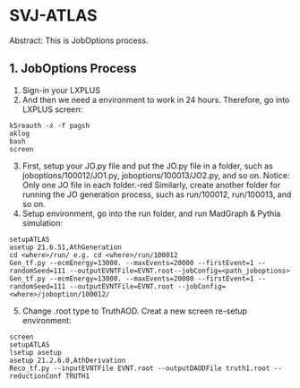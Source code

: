 # SVJ-ATLAS
Abstract: This is JobOptions process.


## 1. JobOptions Process
1. Sign-in your LXPLUS
2. And then we need a environment to work in 24 hours. Therefore, go into LXPLUS screen:  
```
k5reauth -x -f pagsh
aklog
bash
screen
```
3. First, setup your JO.py file and put the JO.py file in a folder, such as joboptions/100012/JO1.py, joboptions/100013/JO2.py, and so on. Notice: Only one JO file in each folder.-red
Similarly, create another folder for running the JO generation process, such as run/100012, run/100013, and so on.
4. Setup environment, go into the run folder, and run MadGraph & Pythia simulation:
```
setupATLAS
asetup 21.6.51,AthGeneration
cd <where>/run/ e.g. cd <where>/run/100012
Gen_tf.py --ecmEnergy=13000. --maxEvents=20000 --firstEvent=1 --randomSeed=111 --outputEVNTFile=EVNT.root--jobConfig=<path_joboptions>
Gen_tf.py --ecmEnergy=13000. --maxEvents=20000 --firstEvent=1 --randomSeed=111 --outputEVNTFile=EVNT.root --jobConfig=<where>/joboption/100012/
```
5. Change .root type to TruthAOD. Creat a new screen re-setup environment:
```
screen
setupATLAS
lsetup asetup
asetup 21.2.6.0,AthDerivation
Reco_tf.py --inputEVNTFile EVNT.root --outputDAODFile truth1.root --reductionConf TRUTH1
```
